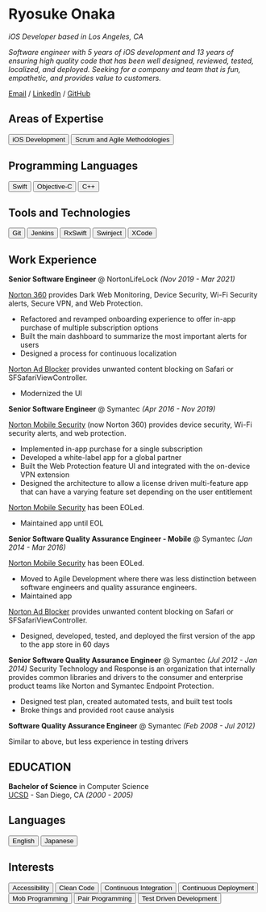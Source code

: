 <link href="style.css" rel="stylesheet">

# Ryosuke Onaka

_iOS Developer based in Los Angeles, CA_

_Software engineer with 5 years of iOS development and 13 years of ensuring high quality code that has been well designed, reviewed, tested, localized, and deployed. Seeking for a company and team that is fun, empathetic, and provides value to customers._

[Email](mailto:ryosuke+job@gmail.com) / [LinkedIn](https://www.linkedin.com/in/ryosuke-onaka-395356205/) / [GitHub](https://github.com/lookingForAJob)

## Areas of Expertise

<button class="btn">iOS Development</button>
<button class="btn">Scrum and Agile Methodologies</button>

## Programming Languages

<button class="btn">Swift</button>
<button class="btn">Objective-C</button>
<button class="btn">C++</button>

## Tools and Technologies

<button class="btn">Git</button>
<button class="btn">Jenkins</button>
<button class="btn">RxSwift</button>
<button class="btn">Swinject</button>
<button class="btn">XCode</button>

## Work Experience

**Senior Software Engineer** @ NortonLifeLock _(Nov 2019 - Mar 2021)_

[Norton 360](https://apps.apple.com/us/app/norton-360/id1278474169) provides Dark Web Monitoring, Device Security, Wi-Fi Security alerts, Secure VPN, and Web Protection. 

- Refactored and revamped onboarding experience to offer in-app purchase of multiple subscription options
- Built the main dashboard to summarize the most important alerts for users
- Designed a process for continuous localization

[Norton Ad Blocker](https://apps.apple.com/us/app/norton-ad-blocker/id1045186459) provides unwanted content blocking on Safari or SFSafariViewController.

- Modernized the UI

**Senior Software Engineer** @ Symantec _(Apr 2016 - Nov 2019)_

[Norton Mobile Security](https://us.norton.com/mobile-security-for-ios) (now Norton 360) provides device security, Wi-Fi security alerts, and web protection.

- Implemented in-app purchase for a single subscription
- Developed a white-label app for a global partner
- Built the Web Protection feature UI and integrated with the on-device VPN extension
- Designed the architecture to allow a license driven multi-feature app that can have a varying feature set depending on the user entitlement

[Norton Mobile Security](https://support.norton.com/sp/en/us/home/current/solutions/v102512147?client=norton&site=nrtn_en_US) has been EOLed.

- Maintained app until EOL

**Senior Software Quality Assurance Engineer - Mobile** @ Symantec _(Jan 2014 - Mar 2016)_

[Norton Mobile Security](https://support.norton.com/sp/en/us/home/current/solutions/v102512147?client=norton&site=nrtn_en_US) has been EOLed.

- Moved to Agile Development where there was less distinction between software engineers and quality assurance engineers. 
- Maintained app

[Norton Ad Blocker](https://apps.apple.com/us/app/norton-ad-blocker/id1045186459) provides unwanted content blocking on Safari or SFSafariViewController.

- Designed, developed, tested, and deployed the first version of the app to the app store in 60 days

**Senior Software Quality Assurance Engineer** @ Symantec _(Jul 2012 - Jan 2014)_
Security Technology and Response is an organization that internally provides common libraries and drivers to the consumer and enterprise product teams like Norton and Symantec Endpoint Protection.

- Designed test plan, created automated tests, and built test tools
- Broke things and provided root cause analysis

**Software Quality Assurance Engineer** @ Symantec _(Feb 2008 - Jul 2012)_

Similar to above, but less experience in testing drivers

## EDUCATION

**Bachelor of Science** in Computer Science
<br>
[UCSD](https://ucsd.edu) - San Diego, CA _(2000 - 2005)_

## Languages

<button class="btn">English</button>
<button class="btn">Japanese</button>

## Interests

<button class="btn">Accessibility</button>
<button class="btn">Clean Code</button>
<button class="btn">Continuous Integration</button>
<button class="btn">Continuous Deployment</button>
<button class="btn">Mob Programming</button>
<button class="btn">Pair Programming</button>
<button class="btn">Test Driven Development</button>
